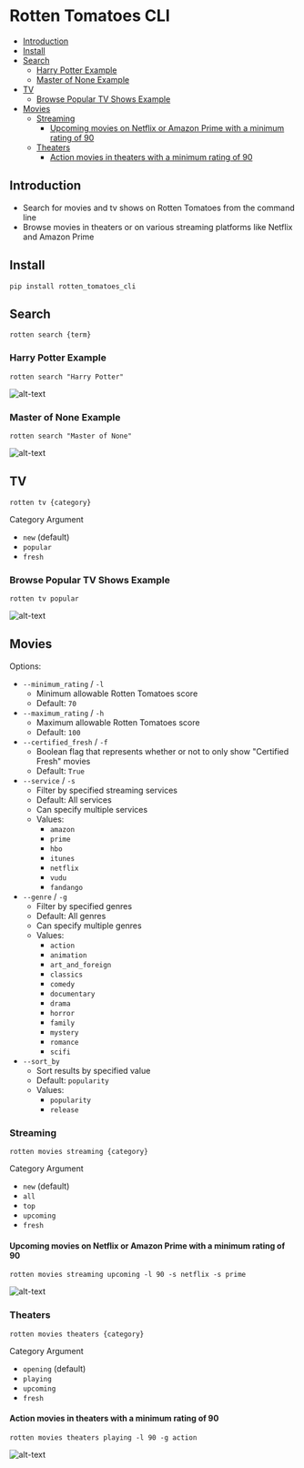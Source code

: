 # Rotten Tomatoes CLI

* [Introduction](https://github.com/jaebradley/rotten_tomatoes_cli#introduction)
* [Install](https://github.com/jaebradley/rotten_tomatoes_cli#install)
* [Search](https://github.com/jaebradley/rotten_tomatoes_cli#search)
  * [Harry Potter Example](https://github.com/jaebradley/rotten_tomatoes_cli#harry-potter-example)
  * [Master of None Example](https://github.com/jaebradley/rotten_tomatoes_cli#master-of-none-example)
* [TV](https://github.com/jaebradley/rotten_tomatoes_cli#tv)
  * [Browse Popular TV Shows Example](https://github.com/jaebradley/rotten_tomatoes_cli#browse-popular-tv-shows-example)
* [Movies](https://github.com/jaebradley/rotten_tomatoes_cli#movies)
  * [Streaming](https://github.com/jaebradley/rotten_tomatoes_cli#streaming)
    * [Upcoming movies on Netflix or Amazon Prime with a minimum rating of 90](https://github.com/jaebradley/rotten_tomatoes_cli#upcoming-movies-on-netflix-or-amazon-prime-with-a-minimum-rating-of-90)
  * [Theaters](https://github.com/jaebradley/rotten_tomatoes_cli#theaters)
    * [Action movies in theaters with a minimum rating of 90](https://github.com/jaebradley/rotten_tomatoes_cli#action-movies-in-theaters-with-a-minimum-rating-of-90)

## Introduction

* Search for movies and tv shows on Rotten Tomatoes from the command line
* Browse movies in theaters or on various streaming platforms like Netflix and Amazon Prime

## Install
`pip install rotten_tomatoes_cli`

## Search

`rotten search {term}`

### Harry Potter Example

`rotten search "Harry Potter"`

![alt-text](http://imgur.com/MNAwVxI.png)

### Master of None Example

`rotten search "Master of None"`

![alt-text](http://imgur.com/FNPejbR.png)

## TV

`rotten tv {category}`

Category Argument
* `new` (default)
* `popular`
* `fresh`

### Browse Popular TV Shows Example

`rotten tv popular`

![alt-text](http://imgur.com/3PYkLuz.png)

## Movies

Options:
* `--minimum_rating` / `-l`
  * Minimum allowable Rotten Tomatoes score
  * Default: `70`
* `--maximum_rating` / `-h`
  * Maximum allowable Rotten Tomatoes score
  * Default: `100`
* `--certified_fresh` / `-f`
  * Boolean flag that represents whether or not to only show "Certified Fresh" movies
  * Default: `True`
* `--service` / `-s`
  * Filter by specified streaming services
  * Default: All services
  * Can specify multiple services
  * Values:
    * `amazon`
    * `prime`
    * `hbo`
    * `itunes`
    * `netflix`
    * `vudu`
    * `fandango`
* `--genre` / `-g`
  * Filter by specified genres
  * Default: All genres
  * Can specify multiple genres
  * Values:
    * `action`
    * `animation`
    * `art_and_foreign`
    * `classics`
    * `comedy`
    * `documentary`
    * `drama`
    * `horror`
    * `family`
    * `mystery`
    * `romance`
    * `scifi`
* `--sort_by`
  * Sort results by specified value
  * Default: `popularity`
  * Values:
    * `popularity`
    * `release`


### Streaming

`rotten movies streaming {category}`

Category Argument
* `new` (default)
* `all`
* `top`
* `upcoming`
* `fresh`

#### Upcoming movies on Netflix or Amazon Prime with a minimum rating of 90

`rotten movies streaming upcoming -l 90 -s netflix -s prime`

![alt-text](http://imgur.com/7aP33au.png)

### Theaters

`rotten movies theaters {category}`

Category Argument
* `opening` (default)
* `playing`
* `upcoming`
* `fresh`

#### Action movies in theaters with a minimum rating of 90

`rotten movies theaters playing -l 90 -g action`

![alt-text](http://imgur.com/vU54rQr.png)
